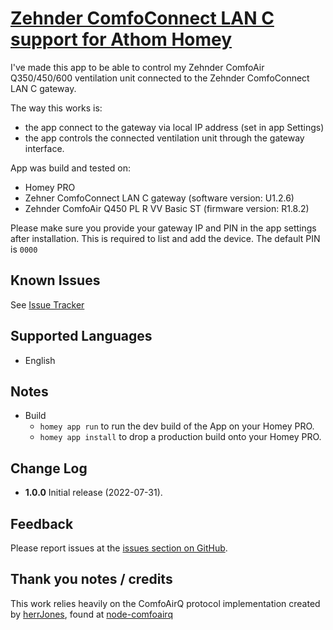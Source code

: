 # [Zehnder ComfoConnect LAN C support for Athom Homey](https://github.com/tomaszkoperski/com.zehnder-systems.comfoconnect)

I've made this app to be able to control my Zehnder ComfoAir Q350/450/600 ventilation unit connected to the Zehnder ComfoConnect LAN C gateway.

The way this works is:
- the app connect to the gateway via local IP address (set in app Settings)
- the app controls the connected ventilation unit through the gateway interface.

App was build and tested on:
- Homey PRO
- Zehner ComfoConnect LAN C gateway (software version: U1.2.6)
- Zehnder ComfoAir Q450 PL R VV Basic ST (firmware version: R1.8.2)

Please make sure you provide your gateway IP and PIN in the app settings after installation. This is required to list and add the device. The default PIN is `0000`

## Known Issues
See [Issue Tracker](https://github.com/tomaszkoperski/com.zehnder-systems.comfoconnect/issues)

## Supported Languages
* English

## Notes
* Build
  * `homey app run` to run the dev build of the App on your Homey PRO.
  * `homey app install` to drop a production build onto your Homey PRO.

## Change Log
* **1.0.0** Initial release (2022-07-31).

## Feedback

Please report issues at the [issues section on GitHub](https://github.com/tomaszkoperski/com.zehnder-systems.comfoconnect/issues).

## Thank you notes / credits
This work relies heavily on the ComfoAirQ protocol implementation created by [herrJones](https://github.com/herrJones), found at [node-comfoairq](https://github.com/herrJones/node-comfoairq)
